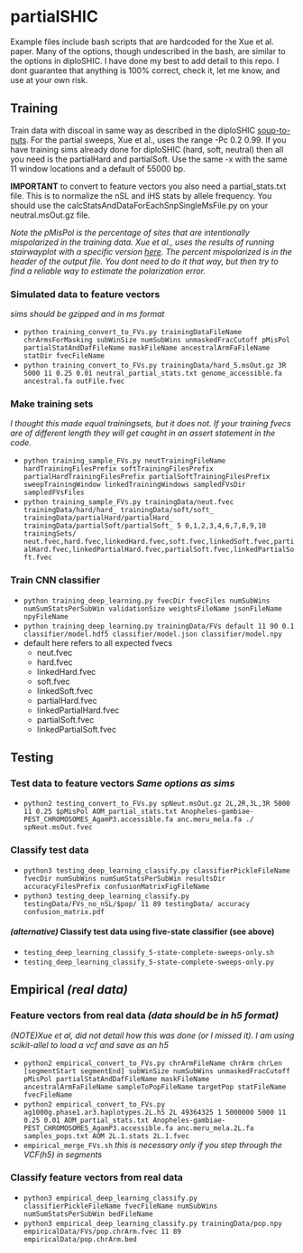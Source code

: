 # partialSHIC

Example files include bash scripts that are hardcoded for the Xue et al. paper. Many of the options, though undescribed in the bash, are similar to the options in diploSHIC. I have done my best to add detail to this repo. I dont guarantee that anything is 100% correct, check it, let me know, and use at your own risk.

## Training
Train data with discoal in same way as described in the diploSHIC [soup-to-nuts](https://github.com/kr-colab/diploSHIC/wiki/A-soup-to-nuts-example). For the partial sweeps, Xue et al., uses the range -Pc 0.2 0.99. If you have training sims already done for diploSHIC (hard, soft, neutral) then all you need is the partialHard and partialSoft. Use the same -x with the same 11 window locations and a default of 55000 bp.   

**IMPORTANT** to convert to feature vectors you also need a partial_stats.txt file. This is to normalize the nSL and iHS stats by allele frequency. You should use the calcStatsAndDataForEachSnpSingleMsFile.py on your neutral.msOut.gz file.  

*Note the pMisPol is the percentage of sites that are intentionally mispolarized in the training data. Xue et al., uses the results of running stairwayplot with a specific version [here](https://github.com/kr-colab/stairwayPlotMisorient). The percent mispolarized is in the header of the output file. You dont need to do it that way, but then try to find a reliable way to estimate the polarization error.*

### Simulated data to feature vectors  
 *sims should be gzipped and in ms format*  
 * `python training_convert_to_FVs.py trainingDataFileName chrArmsForMasking subWinSize numSubWins unmaskedFracCutoff pMisPol partialStatAndDafFileName maskFileName ancestralArmFaFileName statDir fvecFileName`
 * `python training_convert_to_FVs.py trainingData/hard_5.msOut.gz 3R 5000 11 0.25 0.01 neutral_partial_stats.txt genome_accessible.fa ancestral.fa outFile.fvec`  

### Make training sets 
*I thought this made equal trainingsets, but it does not. If your training fvecs are of different length they will get caught in an assert statement in the code.*
 * `python training_sample_FVs.py neutTrainingFileName hardTrainingFilesPrefix softTrainingFilesPrefix partialHardTrainingFilesPrefix partialSoftTrainingFilesPrefix sweepTrainingWindow linkedTrainingWindows sampledFVsDir sampledFVsFiles`
 * `python training_sample_FVs.py trainingData/neut.fvec trainingData/hard/hard_ trainingData/soft/soft_ trainingData/partialHard/partialHard_ trainingData/partialSoft/partialSoft_ 5 0,1,2,3,4,6,7,8,9,10 trainingSets/ neut.fvec,hard.fvec,linkedHard.fvec,soft.fvec,linkedSoft.fvec,partialHard.fvec,linkedPartialHard.fvec,partialSoft.fvec,linkedPartialSoft.fvec`  

### Train CNN classifier
 * `python training_deep_learning.py fvecDir fvecFiles numSubWins numSumStatsPerSubWin validationSize weightsFileName jsonFileName npyFileName`  
 * `python training_deep_learning.py trainingData/FVs default 11 90 0.1 classifier/model.hdf5 classifier/model.json classifier/model.npy`  
 * default here refers to all expected fvecs
   * neut.fvec
   * hard.fvec
   * linkedHard.fvec
   * soft.fvec
   * linkedSoft.fvec
   * partialHard.fvec
   * linkedPartialHard.fvec
   * partialSoft.fvec
   * linkedPartialSoft.fvec  
## Testing
### Test data to feature vectors  *Same options as sims*
 * `python2 testing_convert_to_FVs.py spNeut.msOut.gz 2L,2R,3L,3R 5000 11 0.25 $pMisPol AOM_partial_stats.txt Anopheles-gambiae-PEST_CHROMOSOMES_AgamP3.accessible.fa anc.meru_mela.fa ./ spNeut.msOut.fvec` 
### Classify test data  
 * `python3 testing_deep_learning_classify.py classifierPickleFileName fvecDir numSubWins numSumStatsPerSubWin resultsDir accuracyFilesPrefix confusionMatrixFigFileName`
 * `python3 testing_deep_learning_classify.py testingData/FVs_no_nSL/$pop/ 11 89 testingData/ accuracy confusion_matrix.pdf`  
#### *(alternative)* Classify test data using five-state classifier (see above)  
 * `testing_deep_learning_classify_5-state-complete-sweeps-only.sh`  
 * `testing_deep_learning_classify_5-state-complete-sweeps-only.py`  

## Empirical *(real data)*  
### Feature vectors from real data *(data should be in h5 format)*  
*(NOTE)Xue et al, did not detail how this was done (or I missed it). I am using scikit-allel to load a vcf and save as an h5* 
 * `python2 empirical_convert_to_FVs.py chrArmFileName chrArm chrLen [segmentStart segmentEnd] subWinSize numSubWins unmaskedFracCutoff pMisPol partialStatAndDafFileName maskFileName ancestralArmFaFileName sampleToPopFileName targetPop statFileName fvecFileName`  
 * `python2 empirical_convert_to_FVs.py ag1000g.phase1.ar3.haplotypes.2L.h5 2L 49364325 1 5000000 5000 11 0.25 0.01 AOM_partial_stats.txt Anopheles-gambiae-PEST_CHROMOSOMES_AgamP3.accessible.fa anc.meru_mela.2L.fa samples_pops.txt AOM 2L.1.stats 2L.1.fvec`  
 * `empirical_merge_FVs.sh`  *this is necessary only if you step through the VCF(h5) in segments*  
### Classify feature vectors from real data  
 * `python3 empirical_deep_learning_classify.py classifierPickleFileName fvecFileName numSubWins numSumStatsPerSubWin bedFileName`  
 * `python3 empirical_deep_learning_classify.py trainingData/pop.npy empiricalData/FVs/pop.chrArm.fvec 11 89 empiricalData/pop.chrArm.bed`  
